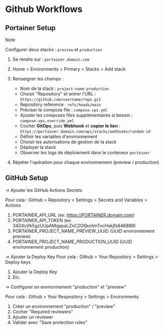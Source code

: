 # Github Workflows

## Portainer Setup

> [!NOTE]
> Configurer deux stacks : `preview` et `production`

1. Se rendre sur : `portainer.domain.com`

2. Home > Environments > Primary > Stacks > Add stack

3. Renseigner les champs :
    - Nom de la stack : `project-name-production`
    - Choisir "Repository" et entrer l'URL : `https://github.com/username/repo.git`
    - Repository reference : `refs/heads/main`
    - Préciser le compose file : `compose.vps.yml`
    - Ajouter les composes files supplémentaires si besoin : `compose.vps.override.yml`
    - Cocher **GitOps**, puis **Webhook** et **copier le lien** : `https://portainer.domain.com/api/stacks/webhooks/random-id`
    - Définir les variables d'environnement
    - Choisir les autorisations de gestion de la stack
    - Déployer la stack
    - Observer les logs de déploiement dans le conteneur `portainer`

4. Répéter l'opération pour chaque environnement (preview / production)

## GitHub Setup

-> Ajouter les GitHub Actions Secrets

Pour cela : GitHub > Repository > Settings > Secrets and Variables > Actions

1. PORTAINER_API_URL (ex: https://PORTAINER.domain.com)
2. PORTAINER_API_TOKEN (ex: 34|tXirjfk5gzUUpAMqppaLZnC2OfjkoitmTvcHakjfs646889)
3. PORTAINER_PROJECT_NAME_PREVIEW_UUID (UUID environnement preview)
4. PORTAINER_PROJECT_NAME_PRODUCTION_UUID (UUID environnement production)

-> Ajouter la Deploy Key
Pour cela : Github > Your Repository > Settings > Deploy keys

1. Ajouter la Deploy Key
2. Etc.

-> Configurer un environnement "production" et "preview"

Pour cela : Github > Your Respository > Settings > Environments

1. Créer un environnement "production" / "preview"
2. Cocher "Required reviewers"
3. Ajouter un reviewer
4. Valider avec "Save protection rules"
